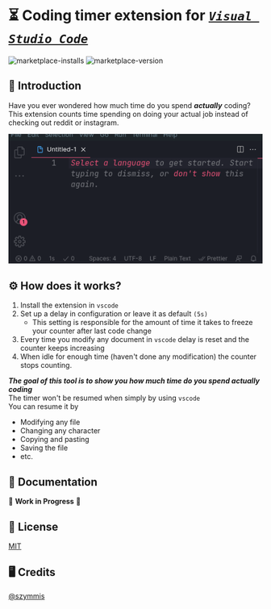 # ⏳ Coding timer extension for [_`Visual Studio Code`_](https://github.com/microsoft/vscode)

![marketplace-installs](https://img.shields.io/visual-studio-marketplace/i/szymmis.coding-timer)
![marketplace-version](https://img.shields.io/visual-studio-marketplace/v/szymmis.coding-timer)

## 💬 Introduction

Have you ever wondered how much time do you spend **_actually_** coding?\
This extension counts time spending on doing your actual job instead of checking out reddit or instagram.

![Extension preview](./misc/video.gif)

## ⚙️ How does it works?

1. Install the extension in `vscode`
2. Set up a delay in configuration or leave it as default `(5s)`
   - This setting is responsible for the amount of time it takes to freeze your counter after last code change
3. Every time you modify any document in `vscode` delay is reset and the counter keeps increasing
4. When idle for enough time (haven't done any modification) the counter stops counting.

**_The goal of this tool is to show you how much time do you spend actually coding_** \
 The timer won't be resumed when simply by using `vscode`\
You can resume it by

- Modifying any file
- Changing any character
- Copying and pasting
- Saving the file
- etc.

## 📝 Documentation

🚧 **Work in Progress** 🚧

## 🏦 License

[MIT](./LICENSE)

## 🖥️ Credits

[@szymmis](https://github.com/szymmis)
